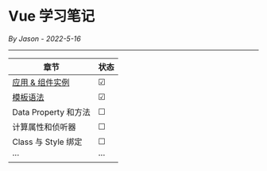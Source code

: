 # Vue 学习笔记
_By Jason - 2022-5-16_

-------
| 章节                                                                                                     | 状态      |
|--------------------------------------------------------------------------------------------------------|---------|
| [应用 & 组件实例](https://github.com/b84955189/Vue-Learning/commit/3874b9809601212d53e4e04dd3e544f928406f76) | &#9745; |
| [模板语法](https://github.com/b84955189/Vue-Learning/commit/1b3db14f014fe684790499a76e95f9080a805d44)       | &#9745; |
| Data Property 和方法                                                                                      | &#9744; |
| 计算属性和侦听器                                                                                               | &#9744; |
| Class 与 Style 绑定                                                                                       | &#9744; |
| ···                                                                                                    | ···     |


